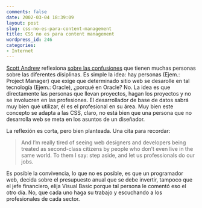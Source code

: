 ```yaml
---
comments: false
date: 2002-03-04 18:39:09
layout: post
slug: css-no-es-para-content-management
title: CSS no es para content management
wordpress_id: 246
categories:
- Internet
---
```


[Scott Andrew](http://www.scottandrew.com/) reflexiona [sobre las confusiones](http://www.scottandrew.com/main/entries/000154) que tienen muchas personas sobre las diferentes disiplinas. Es simple la idea: hay personas (Ejem.: Project Manager) que exige que determinado sitio web se desarolle en tal tecnología (Ejem.: Oracle), ¿porqué en Oracle? No. La idea es que directamente las personas que llevan proyectos, hagan los proyectos y no se involucren en las profesiones. El desarrollador de base de datos sabrá muy bien qué utilizar, él es el profesional en su área. Muy bien este concepto se adapta a las CSS, claro, no está bien que una persona que no desarrolla web se meta en los asuntos de un diseñador.





La reflexión es corta, pero bien planteada. Una cita para recordar:





> And I’m really tired of seeing web designers and developers being treated as second-class citizens by people who don’t even live in the same world. To them I say: step aside, and let us professionals do our jobs.





Es posible la convivencia, lo que no es posible, es que un programador web, decida sobre el presupuesto anual que se debe invertir, tampoco que el jefe financiero, elija Visual Basic porque tal persona le comentó eso el otro día. No, que cada uno haga su trabajo y escuchando a los profesionales de cada sector.




 
